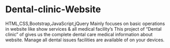 # Dental-clinic-Website
HTML,CSS,Bootstrap,JavaScript,jQuery Mainly focuses on basic operations in website like show services &amp; all medical facility’s  This project of “Dental clinic” of gives us the complete dental care medical information about website. Manage all dental issues facilities are available of on your devices.
